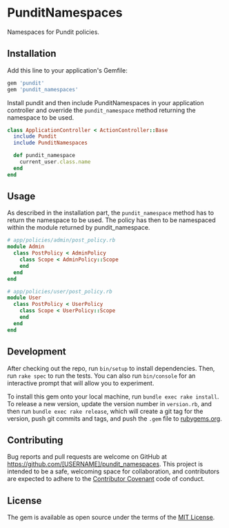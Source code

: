 # PunditNamespaces

Namespaces for Pundit policies.

## Installation

Add this line to your application's Gemfile:

```ruby
gem 'pundit'
gem 'pundit_namespaces'
```

Install pundit and then include PunditNamespaces in your application controller
and override the `pundit_namespace` method returning the namespace to be used.

```ruby
class ApplicationController < ActionController::Base
  include Pundit
  include PunditNamespaces

  def pundit_namespace
    current_user.class.name
  end
end
```

## Usage

As described in the installation part, the `pundit_namespace` method has to
return the namespace to be used. The policy has then to be namespaced within the
module returned by pundit_namespace.

```ruby
# app/policies/admin/post_policy.rb
module Admin
  class PostPolicy < AdminPolicy
    class Scope < AdminPolicy::Scope
    end
  end
end

# app/policies/user/post_policy.rb
module User
  class PostPolicy < UserPolicy
    class Scope < UserPolicy::Scope
    end
  end
end
```

## Development

After checking out the repo, run `bin/setup` to install dependencies. Then, run `rake spec` to run the tests. You can also run `bin/console` for an interactive prompt that will allow you to experiment.

To install this gem onto your local machine, run `bundle exec rake install`. To release a new version, update the version number in `version.rb`, and then run `bundle exec rake release`, which will create a git tag for the version, push git commits and tags, and push the `.gem` file to [rubygems.org](https://rubygems.org).

## Contributing

Bug reports and pull requests are welcome on GitHub at https://github.com/[USERNAME]/pundit_namespaces. This project is intended to be a safe, welcoming space for collaboration, and contributors are expected to adhere to the [Contributor Covenant](contributor-covenant.org) code of conduct.


## License

The gem is available as open source under the terms of the [MIT License](http://opensource.org/licenses/MIT).
